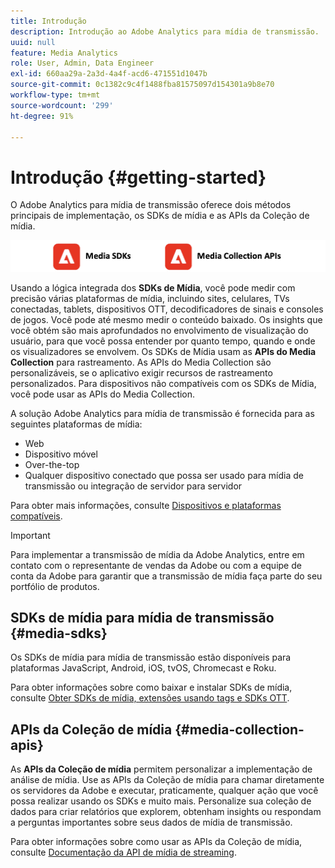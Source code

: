 ```yaml
---
title: Introdução
description: Introdução ao Adobe Analytics para mídia de transmissão.
uuid: null
feature: Media Analytics
role: User, Admin, Data Engineer
exl-id: 660aa29a-2a3d-4a4f-acd6-471551d1047b
source-git-commit: 0c1382c9c4f1488fba81575097d154301a9b8e70
workflow-type: tm+mt
source-wordcount: '299'
ht-degree: 91%

---
```


# Introdução {#getting-started}

O Adobe Analytics para mídia de transmissão oferece dois métodos principais de implementação, os SDKs de mídia e as APIs da Coleção de mídia.

![Métodos ](assets/getting-started2.png)

Usando a lógica integrada dos **SDKs de Mídia**, você pode medir com precisão várias plataformas de mídia, incluindo sites, celulares, TVs conectadas, tablets, dispositivos OTT, decodificadores de sinais e consoles de jogos. Você pode até mesmo medir o conteúdo baixado. Os insights que você obtém são mais aprofundados no envolvimento de visualização do usuário, para que você possa entender por quanto tempo, quando e onde os visualizadores se envolvem. Os SDKs de Mídia usam as **APIs do Media Collection** para rastreamento. As APIs do Media Collection são personalizáveis, se o aplicativo exigir recursos de rastreamento personalizados. Para dispositivos não compatíveis com os SDKs de Mídia, você pode usar as APIs do Media Collection.

A solução Adobe Analytics para mídia de transmissão é fornecida para as seguintes plataformas de mídia:

* Web
* Dispositivo móvel
* Over-the-top
* Qualquer dispositivo conectado que possa ser usado para mídia de transmissão ou integração de servidor para servidor

Para obter mais informações, consulte [Dispositivos e plataformas compatíveis](/help/getting-started/supported-devices.md).

>[!IMPORTANT]
>
>Para implementar a transmissão de mídia da Adobe Analytics, entre em contato com o representante de vendas da Adobe ou com a equipe de conta da Adobe para garantir que a transmissão de mídia faça parte do seu portfólio de produtos.

## SDKs de mídia para mídia de transmissão {#media-sdks}

Os SDKs de mídia para mídia de transmissão estão disponíveis para plataformas JavaScript, Android, iOS, tvOS, Chromecast e Roku.

Para obter informações sobre como baixar e instalar SDKs de mídia, consulte [Obter SDKs de mídia, extensões usando tags e SDKs OTT](/help/getting-started/download-sdks.md).


## APIs da Coleção de mídia {#media-collection-apis}

As **APIs da Coleção de mídia** permitem personalizar a implementação de análise de mídia. Use as APIs da Coleção de mídia para chamar diretamente os servidores da Adobe e executar, praticamente, qualquer ação que você possa realizar usando os SDKs e muito mais. Personalize sua coleção de dados para criar relatórios que explorem, obtenham insights ou respondam a perguntas importantes sobre seus dados de mídia de transmissão.

Para obter informações sobre como usar as APIs da Coleção de mídia, consulte [Documentação da API de mídia de streaming](/help/implementation/media-collection-api/mc-api-overview.md).
